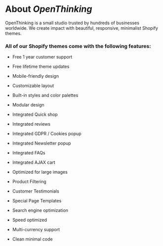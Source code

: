 # About _OpenThinking_
OpenThinking is a small studio trusted by hundreds of businesses worldwide. We create impact with beautiful, responsive, minimalist Shopify themes.


### All of our Shopify themes come with the following features:

- Free 1 year customer support
- Free lifetime theme updates

- Mobile-friendly design
- Customizable layout
- Built-in styles and color palettes
- Modular design


- Integrated Quick shop
- Integrated reviews
- Integrated GDPR / Cookies popup
- Integrated Newsletter popup
- Integrated FAQs
- Integrated AJAX cart


- Optimized for large images
- Product Filtering
- Customer Testimonials
- Special Page Templates
- Search engine optimization
- Speed optimized
- Multi-currency support
- Clean minimal code
